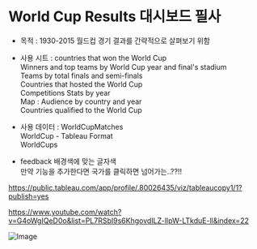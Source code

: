 # World Cup Results 대시보드 필사   
- 목적 : 1930-2015 월드컵 경기 결과를 간략적으로 살펴보기 위함        
- 사용 시트 :
  countries that won the World Cup       
  Winners and top teams by World Cup year and final's stadium       
  Teams by total finals and semi-finals      
  Countries that hosted the World Cup      
  Competitions Stats by year        
  Map : Audience by country and year       
  Countries qualified to the World Cup        
- 사용 데이터 :
  WorldCupMatches    
  WorldCup - Tableau Format        
  WorldCups    

- feedback
  배경색에 맞는 글자색      
  만약 기능을 추가한다면 국가를 클릭하면 넘어가는..??!!
  

 
https://public.tableau.com/app/profile/.80026435/viz/tableaucopy1/1?publish=yes    



https://www.youtube.com/watch?v=G4oWgIQeD0o&list=PL7RSbI9s6KhgovdILZ-lIpW-LTkduE-ll&index=22



![Image](https://github.com/user-attachments/assets/2cefc731-2680-4828-9a66-7e788f3e8014)   
